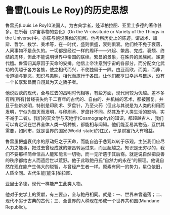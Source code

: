 # 鲁雷(Louis Le Roy)的历史思想

 

鲁雷氏(Louis Le Roy)0法国人。为古典学者，迻译柏拉图、亚里土多德的著作甚多。在所著《宇宙事物的变化》(On the Vi-cissitude or Variety of the Things in the Universe)中，亦陈与鲍说类似的见解。他考察历史上的陈迹，谓战术、雄辩、哲学、数学、美术等，在一时代，盛则俱盛，衰则俱衰。他们终不免于衰落，人间事物不是永久的。一切都是经过一样的周环——兴起、繁昌、完成、衰颓、终结的周环，但此不能说明世界中帝国的联续。繁昌的景象，在殊异的民族间。递更代嬗。鲁雷归其原因于天命的安排。他信上帝注意到宇宙的各部分，而分配文化武功的优越于各方各族，使之相代而兴，不使独偏于一隅。由亚而欧，而美，而非，令道德与罪恶，知识与愚昧，相代而旅行于各国。让他们都享过幸运与噩运，没有一个长享繁昌而自诩其为天之骄子者。

他说西欧的现代，全与过去的昌明时代相等，有些方面，现代尚较为优越。差不多有所[所有]曾经丧失约千二百年的古代的、自由的、并机械的艺术，都被回复。并且于些新发明，特别是印刷术、罗盘针，乃至火药（但此与其说是为人类的利用而发明，宁似为毁灭而发明，与印刷术、罗盘针不同。然其及于人类生活的影响，实不减于二者)。我们的天文学与天地学(Cosmography)的知识，都超越古人，我们可以肯定现在世界全体人类一切种族，都能相与闻知。他们能互易其物品，互供其需要，如同市，就是世界的国家(World-state)的住民，于是财富乃大有增益。

鲁雷虽把盛衰代序的原动归之于天命，而能自逃于悲观以转于乐观。主张我们应尽人力之能事，把过去曾经成就的繁昌转运过来，而且超越之。知识是无穷尽的，我们不要那样简单信古人能知能言一切物，而一无所遗于其后裔。就是说自然把良善的秩序都给古人而遗后世以荒野。他于此取鲍丹氏“自然力的永在”的原理。他说自然在现在能产生伟大的聪智，与曾经产生者一样。原素有同一的势力，星位依旧，人质全同。古代生能[能生]柏拉图、

亚里士多德，现代一样能产生此类人物。

他对于史学上的贡献，有三要点，全与鲍丹相同。就是：一、世界未曾退落；二、现代不劣于古典的古代；三、全世界的人种现在形成一个世界共和国(Mundane Republic)。

 


